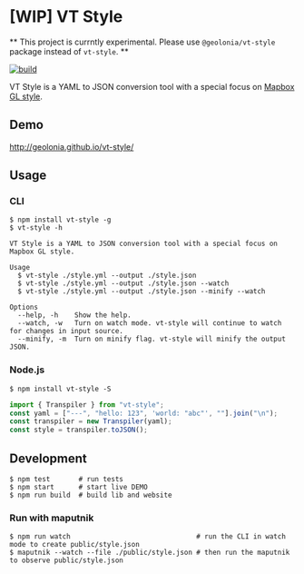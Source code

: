 # [WIP] VT Style

** This project is currntly experimental. Please use `@geolonia/vt-style` package instead of `vt-style`. **

[![build](https://github.com/geolonia/vt-style/actions/workflows/build.yml/badge.svg)](https://github.com/geolonia/vt-style/actions/workflows/build.yml)

VT Style is a YAML to JSON conversion tool with a special focus on [Mapbox GL style](https://docs.mapbox.com/mapbox-gl-js/style-spec/).

## Demo

http://geolonia.github.io/vt-style/

## Usage

### CLI

```shell
$ npm install vt-style -g
$ vt-style -h

VT Style is a YAML to JSON conversion tool with a special focus on Mapbox GL style.

Usage
  $ vt-style ./style.yml --output ./style.json
  $ vt-style ./style.yml --output ./style.json --watch
  $ vt-style ./style.yml --output ./style.json --minify --watch

Options
  --help, -h    Show the help.
  --watch, -w   Turn on watch mode. vt-style will continue to watch for changes in input source.
  --minify, -m  Turn on minify flag. vt-style will minify the output JSON.
```

### Node.js

```shell
$ npm install vt-style -S
```

```typescript
import { Transpiler } from "vt-style";
const yaml = ["---", "hello: 123", 'world: "abc"', ""].join("\n");
const transpiler = new Transpiler(yaml);
const style = transpiler.toJSON();
```

## Development

```shell
$ npm test       # run tests
$ npm start      # start live DEMO
$ npm run build  # build lib and website
```

### Run with maputnik

```shell
$ npm run watch                               # run the CLI in watch mode to create public/style.json
$ maputnik --watch --file ./public/style.json # then run the maputnik to observe public/style.json
```
